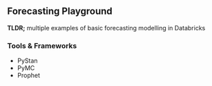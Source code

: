 ## Forecasting Playground

**TLDR;** multiple examples of basic forecasting modelling in Databricks

### Tools & Frameworks

* PyStan
* PyMC
* Prophet